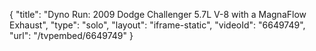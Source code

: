 {
    "title": "Dyno Run: 2009 Dodge Challenger 5.7L V-8 with a MagnaFlow Exhaust",
    "type": "solo",
    "layout": "iframe-static",
    "videoId": "6649749",
    "url": "\/tvpembed\/6649749"
}